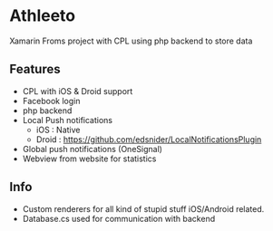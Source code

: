 
# Athleeto
Xamarin Froms project with CPL using php backend to store data

## Features
- CPL with iOS & Droid support
- Facebook login
- php backend
- Local Push notifications
  - iOS   : Native
  - Droid : https://github.com/edsnider/LocalNotificationsPlugin
- Global push notifications (OneSignal)
- Webview from website for statistics

## Info
- Custom renderers for all kind of stupid stuff iOS/Android related.
- Database.cs used for communication with backend
